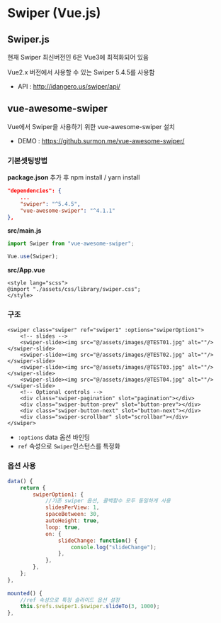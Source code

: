 # Swiper (Vue.js)



## Swiper.js

현재 Swiper 최신버전인 6은 Vue3에 최적화되어 있음

Vue2.x 버전에서 사용할 수 있는 Swiper 5.4.5를 사용함

- API : http://idangero.us/swiper/api/



## vue-awesome-swiper

Vue에서 Swiper을 사용하기 위한 vue-awesome-swiper 설치

- DEMO : https://github.surmon.me/vue-awesome-swiper/



### 기본셋팅방법

**package.json** 추가 후 npm install / yarn install

```json
"dependencies": {
    ...
    "swiper": "^5.4.5",
    "vue-awesome-swiper": "^4.1.1"
},
```

**src/main.js**

```js
import Swiper from "vue-awesome-swiper";

Vue.use(Swiper);
```

**src/App.vue**

```vue
<style lang="scss">
@import "./assets/css/library/swiper.css";
</style>
```



### 구조

```vue
<swiper class="swiper" ref="swiper1" :options="swiperOption1">
    <!-- slides -->
    <swiper-slide><img src="@/assets/images/@TEST01.jpg" alt=""/></swiper-slide>
    <swiper-slide><img src="@/assets/images/@TEST02.jpg" alt=""/></swiper-slide>
    <swiper-slide><img src="@/assets/images/@TEST03.jpg" alt=""/></swiper-slide>
    <swiper-slide><img src="@/assets/images/@TEST04.jpg" alt=""/></swiper-slide>
    <!-- Optional controls -->
    <div class="swiper-pagination" slot="pagination"></div>
    <div class="swiper-button-prev" slot="button-prev"></div>
    <div class="swiper-button-next" slot="button-next"></div>
    <div class="swiper-scrollbar" slot="scrollbar"></div>
</swiper>
```

- `:options`  data 옵션 바인딩
- `ref` 속성으로 `Swiper`인스턴스를 특정화



### 옵션 사용

```js
data() {
    return {
        swiperOption1: {
            //기존 swiper 옵션, 콜백함수 모두 동일하게 사용
            slidesPerView: 1,
            spaceBetween: 30,
            autoHeight: true,
            loop: true,
            on: {
                slideChange: function() {
                    console.log("slideChange");
                },
            },
        },
    };
},
      
mounted() {
    //ref 속성으로 특정 슬라이드 옵션 설정
    this.$refs.swiper1.$swiper.slideTo(3, 1000);
},
```




